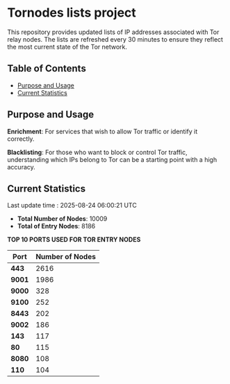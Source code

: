 # Tornodes lists project

This repository provides updated lists of IP addresses associated with Tor relay nodes. The lists are refreshed every 30 minutes to ensure they reflect the most current state of the Tor network.

## Table of Contents

- [Purpose and Usage](#purpose-and-usage)
- [Current Statistics](#current-statistics)


## Purpose and Usage

**Enrichment**: For services that wish to allow Tor traffic or identify it correctly.

**Blacklisting**: For those who want to block or control Tor traffic, understanding which IPs belong to Tor can be a starting point with a high accuracy.

## Current Statistics

Last update time : 2025-08-24 06:00:21 UTC

- **Total Number of Nodes**: 10009
- **Total of Entry Nodes**: 8186

**TOP 10 PORTS USED FOR TOR ENTRY NODES**

| **Port** | **Number of Nodes** |
|------|-----------------|
| **443**   | 2616  |
| **9001**   | 1986  |
| **9000**   | 328  |
| **9100**   | 252  |
| **8443**   | 202  |
| **9002**   | 186  |
| **143**   | 117  |
| **80**   | 115  |
| **8080**   | 108  |
| **110**   | 104  |

